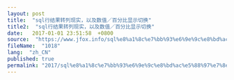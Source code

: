 ```yaml
---
layout: post
title:  "sql行结果转列现实，以及数值／百分比显示切换"
title2:  "sql行结果转列现实，以及数值／百分比显示切换"
date:   2017-01-01 23:51:58  +0800
source:  "https://www.jfox.info/sql%e8%a1%8c%e7%bb%93%e6%9e%9c%e8%bd%ac%e5%88%97%e7%8e%b0%e5%ae%9e%ef%bc%8c%e4%bb%a5%e5%8f%8a%e6%95%b0%e5%80%bc%ef%bc%8f%e7%99%be%e5%88%86%e6%af%94%e6%98%be%e7%a4%ba%e5%88%87%e6%8d%a2.html"
fileName:  "1018"
lang:  "zh_CN"
published: true
permalink: "2017/sql%e8%a1%8c%e7%bb%93%e6%9e%9c%e8%bd%ac%e5%88%97%e7%8e%b0%e5%ae%9e%ef%bc%8c%e4%bb%a5%e5%8f%8a%e6%95%b0%e5%80%bc%ef%bc%8f%e7%99%be%e5%88%86%e6%af%94%e6%98%be%e7%a4%ba%e5%88%87%e6%8d%a2.html"
---
```



